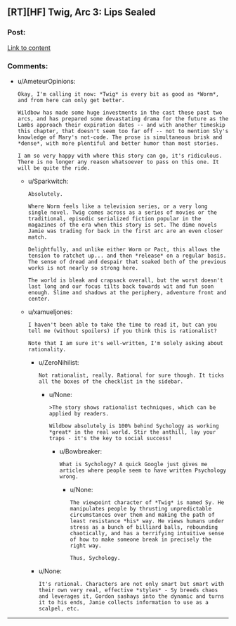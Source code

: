 ## [RT][HF] Twig, Arc 3: Lips Sealed

### Post:

[Link to content](https://twigserial.wordpress.com/category/story/arc-3-lips-sealed/3-01/)

### Comments:

- u/AmeteurOpinions:
  ```
  Okay, I'm calling it now: *Twig* is every bit as good as *Worm*, and from here can only get better. 

  Wildbow has made some huge investments in the cast these past two arcs, and has prepared some devastating drama for the future as the Lambs approach their expiration dates -- and with another timeskip this chapter, that doesn't seem too far off -- not to mention Sly's knowledge of Mary's not-code. The prose is simultaneous brisk and *dense*, with more plentiful and better humor than most stories. 

  I am so very happy with where this story can go, it's ridiculous. There is no longer any reason whatsoever to pass on this one. It will be quite the ride.
  ```

  - u/Sparkwitch:
    ```
    Absolutely.

    Where Worm feels like a television series, or a very long single novel. Twig comes across as a series of movies or the traditional, episodic serialized fiction popular in the magazines of the era when this story is set. The dime novels Jamie was trading for back in the first arc are an even closer match.

    Delightfully, and unlike either Worm or Pact, this allows the tension to ratchet up... and then *release* on a regular basis. The sense of dread and despair that soaked both of the previous works is not nearly so strong here.

    The world is bleak and crapsack overall, but the worst doesn't last long and our focus tilts back towards wit and fun soon enough. Slime and shadows at the periphery, adventure front and center.
    ```

  - u/xamueljones:
    ```
    I haven't been able to take the time to read it, but can you tell me (without spoilers) if you think this is rationalist?

    Note that I am sure it's well-written, I'm solely asking about rationality.
    ```

    - u/ZeroNihilist:
      ```
      Not rationalist, really. Rational for sure though. It ticks all the boxes of the checklist in the sidebar.
      ```

      - u/None:
        ```
        >The story shows rationalist techniques, which can be applied by readers.

        Wildbow absolutely is 100% behind Sychology as working *great* in the real world. Stir the anthill, lay your traps - it's the key to social success!
        ```

        - u/Bowbreaker:
          ```
          What is Sychology? A quick Google just gives me articles where people seem to have written Psychology wrong.
          ```

          - u/None:
            ```
            The viewpoint character of *Twig* is named Sy. He manipulates people by thrusting unpredictable circumstances over them and making the path of least resistance *his* way. He views humans under stress as a bunch of billiard balls, rebounding chaotically, and has a terrifying intuitive sense of how to make someone break in precisely the right way.

            Thus, Sychology.
            ```

    - u/None:
      ```
      It's rational. Characters are not only smart but smart with their own very real, effective *styles* - Sy breeds chaos and leverages it, Gordon sashays into the dynamic and turns it to his ends, Jamie collects information to use as a scalpel, etc.
      ```

---

